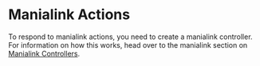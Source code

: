 # Manialink Actions
To respond to manialink actions, you need to create a manialink controller. For information on how this works, head over to the manialink section on [Manialink Controllers](../manialinks/controllers.md).